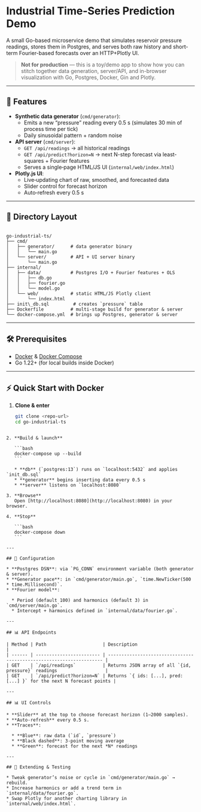 # Industrial Time-Series Prediction Demo

A small Go-based microservice demo that simulates reservoir pressure readings, stores them in Postgres, and serves both raw history and short-term Fourier-based forecasts over an HTTP+Plotly UI.

> **Not for production** — this is a toy/demo app to show how you can stitch together data generation, server/API, and in-browser visualization with Go, Postgres, Docker, Gin and Plotly.

---

## 🚀 Features

- **Synthetic data generator** (`cmd/generator`):  
  - Emits a new “pressure” reading every 0.5 s (simulates 30 min of process time per tick)  
  - Daily sinusoidal pattern + random noise
- **API server** (`cmd/server`):  
  - `GET /api/readings` → all historical readings  
  - `GET /api/predict?horizon=N` → next N-step forecast via least-squares + Fourier features  
  - Serves a single‐page HTML/JS UI (`internal/web/index.html`)
- **Plotly.js UI**:  
  - Live‐updating chart of raw, smoothed, and forecasted data  
  - Slider control for forecast horizon  
  - Auto‐refresh every 0.5 s

---

## 📁 Directory Layout

```

go-industrial-ts/
├── cmd/
│   ├── generator/      # data generator binary
│   │   └── main.go
│   └── server/         # API + UI server binary
│       └── main.go
├── internal/
│   ├── data/           # Postgres I/O + Fourier features + OLS
│   │   ├── db.go
│   │   ├── fourier.go
│   │   └── model.go
│   └── web/            # static HTML/JS Plotly client
│       └── index.html
├── init\_db.sql         # creates `pressure` table
├── Dockerfile          # multi-stage build for generator & server
└── docker-compose.yml  # brings up Postgres, generator & server

````

---

## 🛠️ Prerequisites

- [Docker](https://www.docker.com/) & [Docker Compose](https://docs.docker.com/compose/)
- Go 1.22+ (for local builds inside Docker)

---

## ⚡ Quick Start with Docker

1. **Clone & enter**  
   ```bash
   git clone <repo-url>
   cd go-industrial-ts
````

2. **Build & launch**

   ```bash
   docker-compose up --build
   ```

   * **db** (`postgres:13`) runs on `localhost:5432` and applies `init_db.sql`
   * **generator** begins inserting data every 0.5 s
   * **server** listens on `localhost:8080`

3. **Browse**
   Open [http://localhost:8080](http://localhost:8080) in your browser.

4. **Stop**

   ```bash
   docker-compose down
   ```

---

## 🔌 Configuration

* **Postgres DSN**: via `PG_CONN` environment variable (both generator & server).
* **Generator pace**: in `cmd/generator/main.go`, `time.NewTicker(500 * time.Millisecond)`.
* **Fourier model**:

  * Period (default 100) and harmonics (default 3) in `cmd/server/main.go`.
  * Intercept + harmonics defined in `internal/data/fourier.go`.

---

## 📊 API Endpoints

| Method | Path                     | Description                                                          |
| ------ | ------------------------ | -------------------------------------------------------------------- |
| GET    | `/api/readings`          | Returns JSON array of all `{id, pressure}` readings                  |
| GET    | `/api/predict?horizon=N` | Returns `{ ids: [...], pred: [...] }` for the next N forecast points |

---

## 📊 UI Controls

* **Slider** at the top to choose forecast horizon (1–2000 samples).
* **Auto-refresh** every 0.5 s.
* **Traces**:

  * **Blue**: raw data (`id`, `pressure`)
  * **Black dashed**: 3-point moving average
  * **Green**: forecast for the next *N* readings

---

## 🧪 Extending & Testing

* Tweak generator’s noise or cycle in `cmd/generator/main.go` → rebuild.
* Increase harmonics or add a trend term in `internal/data/fourier.go`.
* Swap Plotly for another charting library in `internal/web/index.html`.